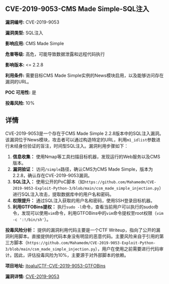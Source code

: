 ## CVE-2019-9053-CMS Made Simple-SQL注入

**漏洞编号:** CVE-2019-9053

**漏洞类型:** SQL注入

**影响应用:** CMS Made Simple

**危害等级:** 高危，可能导致数据泄露和远程代码执行

**影响版本:** <= 2.2.8

**利用条件:** 需要目标CMS Made Simple实例的News模块启用，以及能够访问存在漏洞的URL。

**POC 可用性:** 是

**投毒风险:** 10%

## 详情

CVE-2019-9053是一个存在于CMS Made Simple 2.2.8版本中的SQL注入漏洞。该漏洞位于News模块，攻击者可以通过构造特定的URL，利用`m1_idlist`参数进行未经身份验证的盲注，时间型SQL注入。漏洞利用步骤如下：

1.  **信息收集：** 使用Nmap等工具扫描目标机器，发现运行的Web服务以及CMS版本。
2.  **漏洞验证：** 访问`/simple`路径，确认CMS为CMS Made Simple，版本为2.2.8，确认存在CVE-2019-9053漏洞。
3.  **SQL注入：** 使用公开的PoC脚本（如`https://github.com/Mahamedm/CVE-2019-9053-Exploit-Python-3/blob/main/csm_made_simple_injection.py`）进行SQL注入攻击，提取数据库中的用户名和密码。
4.  **权限提升：** 通过SQL注入获取的用户名和密码，使用SSH登录目标机器。
5.  **利用GTFOBins提权：** 执行`sudo -l`命令，查看当前用户可以执行的sudo命令，发现可以使用`vim`命令，利用GTFOBins中的`vim`命令提权至root权限（`vim -c ':!/bin/sh'`）。

**投毒风险分析：** 提供的漏洞利用代码主要是一个CTF Writeup，指向了公开的漏洞利用脚本。直接提供的代码本身没有明显的恶意代码。主要风险来自于引用的第三方脚本（`https://github.com/Mahamedm/CVE-2019-9053-Exploit-Python-3/blob/main/csm_made_simple_injection.py`），用户在使用之前需要进行代码审计。因此，评估投毒风险为10%，主要源于对外部脚本的依赖。

**项目地址:** [jtoalu/CTF-CVE-2019-9053-GTFOBins](https://github.com/jtoalu/CTF-CVE-2019-9053-GTFOBins)

**漏洞详情:** [CVE-2019-9053](https://nvd.nist.gov/vuln/detail/CVE-2019-9053)